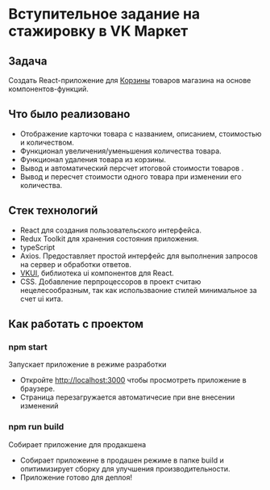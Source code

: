 # Вступительное задание на стажировку в VK Маркет

## Задача
Создать React-приложение для [Корзины](https://laizerlzr.github.io/React-VK-Market/) товаров магазина на основе компонентов-функций.

## Что было реализовано

- Отображение карточки товара с названием, описанием, стоимостью и количеством.
- Функционал увеличения/уменьшения количества товара.
- Функционал удаления товара из корзины.
- Вывод и автоматический персчет итоговой стоимости товаров .
- Вывод и пересчет стоимости одного товара при изменении его количества. 

## Стек технологий
- React для создания пользовательского интерфейса.
- Redux Toolkit для хранения состояния приложения.
- typeScript
- Axios. Предоставляет простой интерфейс для выполнения запросов на сервер и обработки ответов.
- [VKUI](https://dev.vk.com/ru/libraries/vkui), библиотека ui компонентов для React.
- CSS. Добавление перпроцессоров в проект считаю нецелесообразным, так как использваоние стилей минимальное за счет ui кита.


## Как работать с проектом

### npm start
Запускает приложение в режиме разработки
- Откройте [http://localhost:3000](http://localhost:3000) чтобы просмотреть приложение в браузере.
- Страница перезагружается автоматичесие при вне внесении изменений

### npm run build
Собирает приложение для продакшена
- Собирает приложеине в продашен режиме в папке build и опитимизирует сборку для улучшения производительности.
- Приложение готово для деплоя!